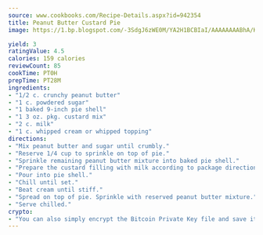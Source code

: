 ```yaml
---
source: www.cookbooks.com/Recipe-Details.aspx?id=942354
title: Peanut Butter Custard Pie
image: https://1.bp.blogspot.com/-3SdgJ6zWE0M/YA2H1BCBIaI/AAAAAAAABhA/KLu9yTsYBMkJQudB_uFGwTypBtmTiBfZgCLcBGAsYHQ/s320/4.png

yield: 3
ratingValue: 4.5
calories: 159 calories
reviewCount: 85
cookTime: PT0H
prepTime: PT28M
ingredients:
- "1/2 c. crunchy peanut butter"
- "1 c. powdered sugar"
- "1 baked 9-inch pie shell"
- "1 3 oz. pkg. custard mix"
- "2 c. milk"
- "1 c. whipped cream or whipped topping"
directions:
- "Mix peanut butter and sugar until crumbly."
- "Reserve 1/4 cup to sprinkle on top of pie."
- "Sprinkle remaining peanut butter mixture into baked pie shell."
- "Prepare the custard filling with milk according to package directions."
- "Pour into pie shell."
- "Chill until set."
- "Beat cream until stiff."
- "Spread on top of pie. Sprinkle with reserved peanut butter mixture."
- "Serve chilled."
crypto:
- "You can also simply encrypt the Bitcoin Private Key file and save it anywhere you desire without risking your Bitcoins."
---
```

